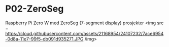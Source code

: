 # P02-ZeroSeg
Raspberry Pi Zero W med ZeroSeg (7-segment display) prosjekter
<img src = https://cloud.githubusercontent.com/assets/21168954/24107232/7ace6954-0d8a-11e7-99f5-db091d935271.JPG /img>
